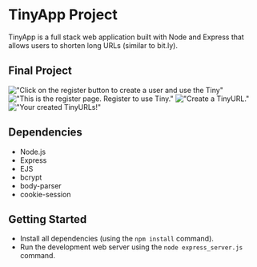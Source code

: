# TinyApp Project

TinyApp is a full stack web application built with Node and Express that allows users to shorten long URLs (similar to bit.ly).

## Final Project

!["Click on the register button to create a user and use the Tiny"](https://github.com/GideonBrasil/tinyApp_Project/docs/urls_no_login.png)
!["This is the register page. Register to use Tiny."](https://github.com/GideonBrasil/tinyApp_Project/docs/register_page.png)
!["Create a TinyURL."](https://github.com/GideonBrasil/tinyApp_Project/docs/urls_show.png)
!["Your created TinyURLs!"](https://github.com/GideonBrasil/tinyApp_Project/docs/urls_registered.png)

## Dependencies

- Node.js
- Express
- EJS
- bcrypt
- body-parser
- cookie-session

## Getting Started

- Install all dependencies (using the `npm install` command).
- Run the development web server using the `node express_server.js` command.
